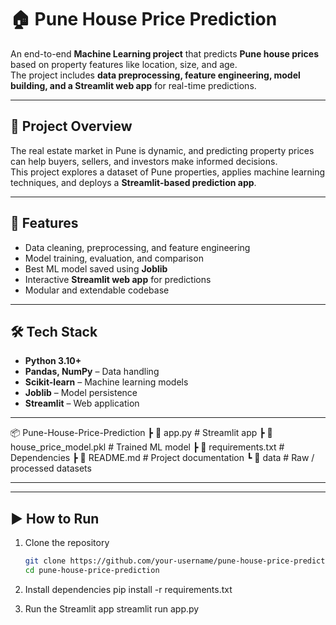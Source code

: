 # 🏠 Pune House Price Prediction

An end-to-end **Machine Learning project** that predicts **Pune house prices** based on property features like location, size, and age.  
The project includes **data preprocessing, feature engineering, model building, and a Streamlit web app** for real-time predictions.  

---

## 📌 Project Overview
The real estate market in Pune is dynamic, and predicting property prices can help buyers, sellers, and investors make informed decisions.  
This project explores a dataset of Pune properties, applies machine learning techniques, and deploys a **Streamlit-based prediction app**.

---

## 🚀 Features
- Data cleaning, preprocessing, and feature engineering  
- Model training, evaluation, and comparison  
- Best ML model saved using **Joblib**  
- Interactive **Streamlit web app** for predictions  
- Modular and extendable codebase  

---

## 🛠️ Tech Stack
- **Python 3.10+**  
- **Pandas, NumPy** – Data handling  
- **Scikit-learn** – Machine learning models  
- **Joblib** – Model persistence  
- **Streamlit** – Web application  

---

📦 Pune-House-Price-Prediction
┣ 📜 app.py # Streamlit app
┣ 📜 house_price_model.pkl # Trained ML model
┣ 📜 requirements.txt # Dependencies
┣ 📜 README.md # Project documentation
┗ 📂 data # Raw / processed datasets

---


---

## ▶️ How to Run

1. Clone the repository
   ```bash
   git clone https://github.com/your-username/pune-house-price-prediction.git
   cd pune-house-price-prediction

2. Install dependencies
pip install -r requirements.txt

3. Run the Streamlit app
streamlit run app.py




